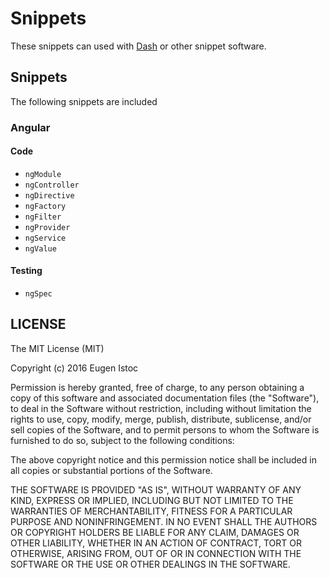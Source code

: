 # Snippets
These snippets can used with [Dash](https://kapeli.com/dash) or other snippet software.
## Snippets
The following snippets are included
### Angular
#### Code
- `ngModule`
- `ngController`
- `ngDirective`
- `ngFactory`
- `ngFilter`
- `ngProvider`
- `ngService`
- `ngValue`

#### Testing
- `ngSpec`

## LICENSE
The MIT License (MIT)

Copyright (c) 2016 Eugen Istoc

Permission is hereby granted, free of charge, to any person obtaining a copy
of this software and associated documentation files (the "Software"), to deal
in the Software without restriction, including without limitation the rights
to use, copy, modify, merge, publish, distribute, sublicense, and/or sell
copies of the Software, and to permit persons to whom the Software is
furnished to do so, subject to the following conditions:

The above copyright notice and this permission notice shall be included in all
copies or substantial portions of the Software.

THE SOFTWARE IS PROVIDED "AS IS", WITHOUT WARRANTY OF ANY KIND, EXPRESS OR
IMPLIED, INCLUDING BUT NOT LIMITED TO THE WARRANTIES OF MERCHANTABILITY,
FITNESS FOR A PARTICULAR PURPOSE AND NONINFRINGEMENT. IN NO EVENT SHALL THE
AUTHORS OR COPYRIGHT HOLDERS BE LIABLE FOR ANY CLAIM, DAMAGES OR OTHER
LIABILITY, WHETHER IN AN ACTION OF CONTRACT, TORT OR OTHERWISE, ARISING FROM,
OUT OF OR IN CONNECTION WITH THE SOFTWARE OR THE USE OR OTHER DEALINGS IN THE
SOFTWARE.
